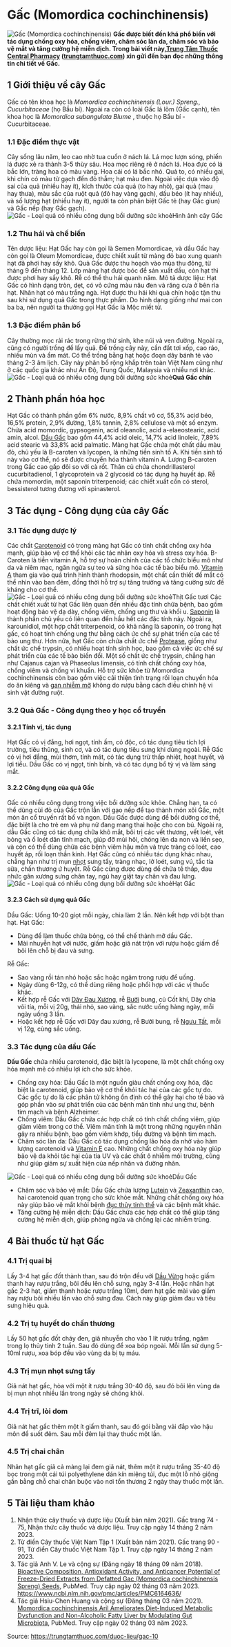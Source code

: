 # Gấc (Momordica cochinchinensis)

![Gấc \(Momordica cochinchinensis\)](https://trungtamthuoc.com/images/others/cay-qua-gac-0-7285.jpg)
**Gấc được biết đến khá phổ biến với tác dụng chống oxy hóa, chống viêm, chăm sóc làn da, chăm sóc và bảo vệ mắt và tăng cường hệ miễn dịch. Trong bài viết này,[Trung Tâm Thuốc Central Pharmacy](https://trungtamthuoc.com/ "Trung Tâm Thuốc Central Pharmacy") ([trungtamthuoc.com](https://trungtamthuoc.com/ "trungtamthuoc.com")) xin gửi đến bạn đọc những thông tin chi tiết về Gấc.**
##  1 Giới thiệu về cây Gấc
Gấc có tên khoa học là _Momordica cochinchinensis (Lour.) Spreng., Cucurbitaceae_ (họ Bầu bí). 
Ngoài ra còn có loài Gấc lá lõm (Gấc cạnh), tên khoa học là _Momordica subangulata Blume_ , thuộc họ Bầu bí - Cucurbitaceae. 
### 1.1 Đặc điểm thực vật
Cây sống lâu năm, leo cao nhờ tua cuốn ở nách lá. Lá mọc lượn sóng, phiến lá được xẻ ra thành 3-5 thùy sâu. Hoa mọc riêng rẽ ở nách lá. Hoa đực có lá bắc lớn, tràng hoa có màu vàng. Hoa cái có lá bắc nhỏ. Quả to, có nhiều gai, khi chín có màu từ gạch đến đỏ thẫm; hạt màu đen. Ngoài việc dựa vào độ sai của quả (nhiều hay ít), kích thước của quả (to hay nhỏ), gai quả (mau hay thưa), màu sắc của ruột quả (đỏ hay vàng gạch), dầu béo (ít hay nhiều), và số lượng hạt (nhiều hay ít), người ta còn phân biệt Gấc tẻ (hay Gấc giun) và Gấc nếp (hay Gấc gạch).
![Gấc - Loại quả có nhiều công dụng bồi dưỡng sức khoẻ](https://trungtamthuoc.com/images/item/cay-gac-1.jpg)Hình ảnh cây Gấc
### 1.2 Thu hái và chế biến
Tên dược liệu: Hạt Gấc hay còn gọi là Semen Momordicae, và dầu Gấc hay còn gọi là Oleum Momordicae, được chiết xuất từ màng đỏ bao xung quanh hạt đã phơi hay sấy khô. Quả Gấc được thu hoạch vào mùa thu đông, từ tháng 9 đến tháng 12. Lớp màng hạt được bóc để sản xuất dầu, còn hạt thì được phơi hay sấy khô. Rễ có thể thu hái quanh năm.
Mô tả dược liệu: Hạt Gấc có hình dạng tròn, dẹt, có vỏ cứng màu nâu đen và răng cưa ở bên rìa hạt. Nhân hạt có màu trắng ngà. Hạt được thu hái khi quả chín hoặc tận thu sau khi sử dụng quả Gấc trong thực phẩm. Do hình dạng giống như mai con ba ba, nên người ta thường gọi Hạt Gấc là Mộc miết tử.
### 1.3 Đặc điểm phân bố
Cây thường mọc rải rác trong rừng thứ sinh, khe núi và ven đường. Ngoài ra, cũng có người trồng để lấy quả. Để trồng cây này, cần đất tơi xốp, cao ráo, nhiều mùn và ẩm mát. Có thể trồng bằng hạt hoặc đoạn dây bánh tẻ vào tháng 2-3 âm lịch. Cây này phân bố rộng khắp trên toàn Việt Nam cũng như ở các quốc gia khác như Ấn Độ, Trung Quốc, Malaysia và nhiều nơi khác.
![Gấc - Loại quả có nhiều công dụng bồi dưỡng sức khoẻ](https://trungtamthuoc.com/images/item/cay-gac-5.jpg)**Quả Gấc chín**
##  2 Thành phần hóa học
Hạt Gấc có thành phần gồm 6% nước, 8,9% chất vô cơ, 55,3% acid béo, 16,5% protein, 2,9% đường, 1,8% tannin, 2,8% cellulose và một số enzym. Chứa acid momordic, gypsogenin, acid oleanolic, acid a-elaeostearic, acid amin, alcol. [Dầu Gấc](https://trungtamthuoc.com/hoat-chat/dau-gac "Dầu Gấc") bao gồm 44,4% acid oleic, 14,7% acid linoleic, 7,89% acid stearic và 33,8% acid palmatic. Màng hạt Gấc chứa một chất dầu màu đỏ, chủ yếu là B-caroten và lycopen, là những tiền sinh tố A. Khi tiền sinh tố này vào cơ thể, nó sẽ được chuyển hóa thành vitamin A. Lượng B-caroten trong Gấc cao gấp đôi so với cà rốt. Thân củ chứa chondrillasterol cucurbitadienol, 1 glycoprotein và 2 glycosid có tác dụng hạ huyết áp. Rễ chứa momordin, một saponin triterpenoid; các chiết xuất cồn có sterol, bessisterol tương đương với spinasterol.
##  3 Tác dụng - Công dụng của cây Gấc
### 3.1 Tác dụng dược lý 
Các chất [Carotenoid](https://trungtamthuoc.com/hoat-chat/carotenoid "Carotenoid") có trong màng hạt Gấc có tính chất chống oxy hóa mạnh, giúp bảo vệ cơ thể khỏi các tác nhân oxy hóa và stress oxy hóa. B-Caroten là tiền vitamin A, hỗ trợ sự hoàn chỉnh của các tổ chức biểu mô như da và niêm mạc, ngăn ngừa sự teo và sừng hóa các tế bào biểu mô. [Vitamin A](https://trungtamthuoc.com/hoat-chat/vitamin-a "Vitamin A") tham gia vào quá trình hình thành rhodopsin, một chất cần thiết để mắt có thể nhìn vào ban đêm, đồng thời hỗ trợ sự tăng trưởng và tăng cường sức đề kháng cho cơ thể.
![Gấc - Loại quả có nhiều công dụng bồi dưỡng sức khoẻ](https://trungtamthuoc.com/images/item/cay-gac-3.jpg)Thịt Gấc tươi
Các chất chiết xuất từ hạt Gấc liên quan đến nhiều đặc tính chữa bệnh, bao gồm hoạt động bảo vệ dạ dày, chống viêm, chống ung thư và khối u. [Saponin](https://trungtamthuoc.com/hoat-chat/saponin "Saponin") là thành phần chủ yếu có liên quan đến hầu hết các đặc tính này. Ngoài ra, karounidiol, một hợp chất triterpenoid, có khả năng là saponin, có trong hạt gấc, có hoạt tính chống ung thư bằng cách ức chế sự phát triển của các tế bào ung thư. Hơn nữa, hạt Gấc còn chứa chất ức chế [Protease](https://trungtamthuoc.com/hoat-chat/protease "Protease"), giống như chất ức chế trypsin, có nhiều hoạt tính sinh học, bao gồm cả việc ức chế sự phát triển của các tế bào biến đổi. Một số chất ức chế trypsin, chẳng hạn như Cajanus cajan và Phaseolus limensis, có tính chất chống oxy hóa, chống viêm và chống vi khuẩn.
Hỗ trợ sức khỏe từ Momordica cochinchinensis còn bao gồm việc cải thiện tình trạng rối loạn chuyển hóa do ăn kiêng và [gan nhiễm mỡ](https://trungtamthuoc.com/bai-viet/gan-nhiem-mo-do-thuoc-va-chat-doc-hoa-hoc "gan nhiễm mỡ") không do rượu bằng cách điều chỉnh hệ vi sinh vật đường ruột.
### 3.2 Quả Gấc - Công dụng theo y học cổ truyền
#### 3.2.1 Tính vị, tác dụng
Hạt Gấc có vị đắng, hơi ngọt, tính ấm, có độc, có tác dụng tiêu tích lợi trường, tiêu thũng, sinh cơ, và có tác dụng tiêu sưng khi dùng ngoài. Rễ Gấc có vị hơi đắng, mùi thơm, tính mát, có tác dụng trừ thấp nhiệt, hoạt huyết, và lợi tiểu. Dầu Gấc có vị ngọt, tính bình, và có tác dụng bổ tỳ vị và làm sáng mắt.
#### 3.2.2 Công dụng của quả Gấc
Gấc có nhiều công dụng trong việc bồi dưỡng sức khỏe. Chẳng hạn, ta có thể dùng cùi đỏ của Gấc trộn lẫn với gạo nếp để tạo thành món xôi Gấc, một món ăn cổ truyền rất bổ và ngon. Dầu Gấc được dùng để bồi dưỡng cơ thể, đặc biệt là cho trẻ em và phụ nữ đang mang thai hoặc cho con bú. Ngoài ra, dầu Gấc cũng có tác dụng chữa khô mắt, bôi trị các vết thương, vết loét, vết bỏng và ổ loét dãn tĩnh mạch, giúp đỡ mùi hôi, chóng lên da non và liền sẹo, và còn có thể dùng chữa các bệnh viêm hậu môn và trực tràng có loét, cao huyết áp, rối loạn thần kinh. Hạt Gấc cũng có nhiều tác dụng khác nhau, chẳng hạn như trị mụn [nhọt](https://trungtamthuoc.com/bai-viet/nhot "nhọt") sưng tấy, tràng nhạc, lở loét, sưng vú, tắc tia sữa, chấn thương ứ huyết. Rễ Gấc cũng được dùng để chữa tê thấp, đau nhức gân xương sưng chân tay, ngủ hay giật tay chân và đau lưng.
![Gấc - Loại quả có nhiều công dụng bồi dưỡng sức khoẻ](https://trungtamthuoc.com/images/item/cay-gac-4.jpg)Hạt Gấc
#### 3.2.3 Cách sử dụng quả Gấc
Dầu Gấc: Uống 10-20 giọt mỗi ngày, chia làm 2 lần. Nên kết hợp với bột than hạt.
Hạt Gấc:
  * Dùng để làm thuốc chữa bỏng, có thể chế thành mỡ dầu Gấc.
  * Mài nhuyễn hạt với nước, giấm hoặc giã nát trộn với rượu hoặc giấm để bôi lên chỗ bị đau và sưng.


Rễ Gấc:
  * Sao vàng rồi tán nhỏ hoặc sắc hoặc ngâm trong rượu để uống.
  * Ngày dùng 6-12g, có thể dùng riêng hoặc phối hợp với các vị thuốc khác.
  * Kết hợp rễ Gấc với [Dây Đau Xương](https://trungtamthuoc.com/duoc-lieu/day-dau-xuong "Dây Đau Xương"), rễ [Bưởi](https://trungtamthuoc.com/duoc-lieu/buoi-50 "Bưởi") bung, củ Cốt khí, Dây chìa vôi tía, mỗi vị 20g, thái nhỏ, sao vàng, sắc nước uống hàng ngày, mỗi ngày uống 3 lần.
  * Hoặc kết hợp rễ Gấc với Dây đau xương, rễ Bưởi bung, rễ [Ngưu Tất](https://trungtamthuoc.com/hoat-chat/nguu-tat "Ngưu Tất"), mỗi vị 12g, cùng sắc uống.


### 3.3 Tác dụng của dầu Gấc
**Dầu Gấc** chứa nhiều carotenoid, đặc biệt là lycopene, là một chất chống oxy hóa mạnh mẽ có nhiều lợi ích cho sức khỏe. 
  * Chống oxy hóa: Dầu Gấc là một nguồn giàu chất chống oxy hóa, đặc biệt là carotenoid, giúp bảo vệ cơ thể khỏi tác hại của các gốc tự do. Các gốc tự do là các phân tử không ổn định có thể gây hại cho tế bào và góp phần vào sự phát triển của các bệnh mãn tính như ung thư, bệnh tim mạch và bệnh Alzheimer.
  * Chống viêm: Dầu Gấc chứa các hợp chất có tính chất chống viêm, giúp giảm viêm trong cơ thể. Viêm mãn tính là một trong những nguyên nhân gây ra nhiều bệnh, bao gồm viêm khớp, tiểu đường và bệnh tim mạch.
  * Chăm sóc làn da: Dầu Gấc có tác dụng chống lão hóa da nhờ vào hàm lượng carotenoid và [Vitamin E](https://trungtamthuoc.com/hoat-chat/vitamin-e "Vitamin E") cao. Những chất chống oxy hóa này giúp bảo vệ da khỏi tác hại của tia UV và các chất ô nhiễm môi trường, cũng như giúp giảm sự xuất hiện của nếp nhăn và đường nhăn.


![Gấc - Loại quả có nhiều công dụng bồi dưỡng sức khoẻ](https://trungtamthuoc.com/images/item/cay-gac-2.jpg)Dầu Gấc
  * Chăm sóc và bảo vệ mắt: Dầu Gấc chứa lượng [Lutein](https://trungtamthuoc.com/hoat-chat/lutein "Lutein") và [Zeaxanthin](https://trungtamthuoc.com/hoat-chat/zeaxanthin "Zeaxanthin") cao, hai carotenoid quan trọng cho sức khỏe mắt. Những chất chống oxy hóa này giúp bảo vệ mắt khỏi bệnh [đục thủy tinh thể](https://trungtamthuoc.com/bai-viet/benh-duc-thuy-tinh-the-nguoi-gia "đục thủy tinh thể") và các bệnh mắt khác.
  * Tăng cường hệ miễn dịch: Dầu Gấc chứa các hợp chất có thể giúp tăng cường hệ miễn dịch, giúp phòng ngừa và chống lại các nhiễm trùng.


##  4 Bài thuốc từ hạt Gấc
### 4.1 Trị quai bị
Lấy 3-4 hạt gấc đốt thành than, sau đó trộn đều với [Dầu Vừng](https://trungtamthuoc.com/hoat-chat/dau-vung "Dầu Vừng") hoặc giấm thanh hay rượu trắng, bôi đều lên chỗ sưng, ngày 3-4 lần. Hoặc nhân hạt gấc 2-3 hạt, giấm thanh hoặc rượu trắng 10ml, đem hạt gấc mài vào giấm hay rượu bôi nhiều lần vào chỗ sưng đau. Cách này giúp giảm đau và tiêu sưng hiệu quả.
### 4.2 Trị tụ huyết do chấn thương
Lấy 50 hạt gấc đốt cháy đen, giã nhuyễn cho vào 1 lít rượu trắng, ngâm trong lọ thủy tinh 2 tuần. Sau đó dùng để xoa bóp ngoài. Mỗi lần sử dụng 5-10ml rượu, xoa bóp đều vào vùng da bị tụ máu.
### 4.3 Trị mụn nhọt sưng tấy
Giã nát hạt gấc, hòa với một ít rượu trắng 30-40 độ, sau đó bôi lên vùng da bị mụn nhọt nhiều lần trong ngày sẽ chóng khỏi.
### 4.4 Trị trĩ, lòi dom
Giã nát hạt gấc thêm một ít giấm thanh, sau đó gói bằng vải đắp vào hậu môn để suốt đêm. Sau mỗi đêm lại thay thuốc một lần.
### 4.5 Trị chai chân
Nhân hạt gấc giã cả màng lại đem giã nát, thêm một ít rượu trắng 35-40 độ bọc trong một cái túi polyethylene dán kín miệng túi, đục một lỗ nhỏ giộng gần bằng chỗ chai chân buộc vào nơi tổn thương 2 ngày thay thuốc một lần.
##  5 Tài liệu tham khảo
  1. Nhận thức cây thuốc và dược liệu (Xuất bản năm 2021). Gấc trang 74 - 75, Nhận thức cây thuốc và dược liệu. Truy cập ngày 14 tháng 2 năm 2023.
  2. Từ điển Cây thuốc Việt Nam Tập 1 (Xuất bản năm 2021). Gấc trang 90 - 91, Từ điển Cây thuốc Việt Nam Tập 1. Truy cập ngày 14 tháng 2 năm 2023.
  3. Tác giả Anh V. Le và cộng sự (Đăng ngày 18 tháng 09 năm 2018). [Bioactive Composition, Antioxidant Activity, and Anticancer Potential of Freeze-Dried Extracts from Defatted Gac (Momordica cochinchinensis Spreng) Seeds](https://www.ncbi.nlm.nih.gov/pmc/articles/PMC7961723/), PubMed. Truy cập ngày 02 tháng 03 năm 2023. https://www.ncbi.nlm.nih.gov/pmc/articles/PMC6164636/
  4. Tác giả Hsiu-Chen Huang và cộng sự (Đăng tháng 03 năm 2021). [Momordica cochinchinensis Aril Ameliorates Diet-Induced Metabolic Dysfunction and Non-Alcoholic Fatty Liver by Modulating Gut Microbiota](https://www.ncbi.nlm.nih.gov/pmc/articles/PMC7961723/), PubMed. Truy cập ngày 02 tháng 03 năm 2023.




Source: https://trungtamthuoc.com/duoc-lieu/gac-10